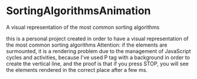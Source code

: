 # SortingAlgorithmsAnimation
A visual representation of the most common sorting algorithms

this is a personal project created in order to have a visual representation of the most common sorting algorithms
Attention: if the elements are surmounted, it is a rendering problem due to the management of JavaScript cycles and activities, because I've used P tag with a background in order to create the vertical line, and the proof is that if you press STOP, you will see the elements rendered in the correct place after a few ms.

